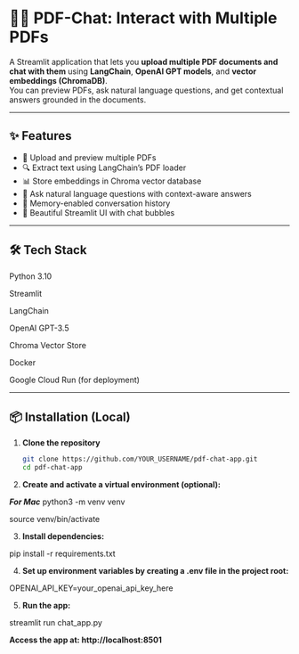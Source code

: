 # 🦜🔗 PDF-Chat: Interact with Multiple PDFs

A Streamlit application that lets you **upload multiple PDF documents and chat with them** using **LangChain**, **OpenAI GPT models**, and **vector embeddings (ChromaDB)**.  
You can preview PDFs, ask natural language questions, and get contextual answers grounded in the documents.  

---

## ✨ Features
- 📂 Upload and preview multiple PDFs
- 🔍 Extract text using LangChain’s PDF loader
- 📊 Store embeddings in Chroma vector database
- 💬 Ask natural language questions with context-aware answers
- 🧠 Memory-enabled conversation history
- 🎨 Beautiful Streamlit UI with chat bubbles

---

## 🛠️ Tech Stack
Python 3.10

Streamlit

LangChain

OpenAI GPT-3.5

Chroma Vector Store

Docker

Google Cloud Run (for deployment)

---

## 📦 Installation (Local)

1. **Clone the repository**
   ```bash
   git clone https://github.com/YOUR_USERNAME/pdf-chat-app.git
   cd pdf-chat-app

2. **Create and activate a virtual environment (optional):**

***For Mac***
python3 -m venv venv

source venv/bin/activate

3. **Install dependencies:**

pip install -r requirements.txt

4. **Set up environment variables by creating a .env file in the project root:**

OPENAI_API_KEY=your_openai_api_key_here

5. **Run the app:**

streamlit run chat_app.py

**Access the app at: http://localhost:8501**
